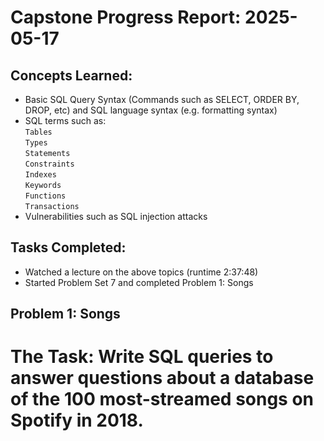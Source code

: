 # Capstone Progress Report: 2025-05-17

## Concepts Learned:
 * Basic SQL Query Syntax (Commands such as SELECT, ORDER BY, DROP, etc) and SQL language syntax (e.g. formatting syntax)
 * SQL terms such as:  
    `Tables`  
    `Types`  
    `Statements`  
    `Constraints`  
    `Indexes`  
    `Keywords`  
    `Functions`  
    `Transactions`  
 * Vulnerabilities such as SQL injection attacks

 ## Tasks Completed:
 * Watched a lecture on the above topics (runtime 2:37:48)
 * Started Problem Set 7 and completed Problem 1: Songs

 ## Problem 1: Songs
 # The Task: Write SQL queries to answer questions about a database of the 100 most-streamed songs on Spotify in 2018.
 
